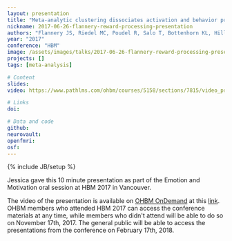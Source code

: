 ```yaml
---
layout: presentation
title: "Meta-analytic clustering dissociates activation and behavior profiles across reward processing data"
nickname: 2017-06-26-flannery-reward-processing-presentation
authors: "Flannery JS, Riedel MC, Poudel R, Salo T, Bottenhorn KL, Hill LD, Laird AR, Sutherland MT"
year: "2017"
conference: "HBM"
image: /assets/images/talks/2017-06-26-flannery-reward-processing-presentation.png
projects: []
tags: [meta-analysis]

# Content
slides:
video: https://www.pathlms.com/ohbm/courses/5158/sections/7815/video_presentations/78438

# Links
doi:

# Data and code
github: 
neurovault:
openfmri:
osf:
---
```

{% include JB/setup %}

Jessica gave this 10 minute presentation as part of the Emotion and Motivation oral session at HBM 2017 in Vancouver.

The video of the presentation is available on [OHBM OnDemand](https://www.pathlms.com/ohbm) at this [link](https://www.pathlms.com/ohbm/courses/5158/sections/7815/video_presentations/78438). OHBM members who attended HBM 2017 can access the conference materials at any time, while members who didn't attend will be able to do so on November 17th, 2017. The general public will be able to access the presentations from the conference on February 17th, 2018.
